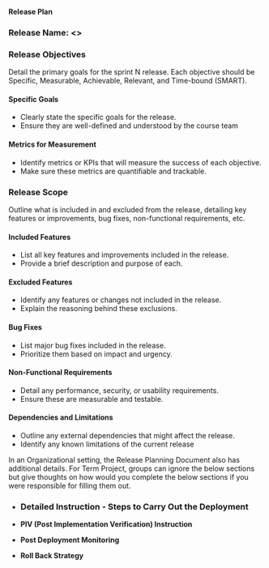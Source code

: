**Release Plan**

### **Release Name:** \<\>

### **Release Objectives**

Detail the primary goals for the sprint N release. Each objective should be Specific, Measurable, Achievable, Relevant, and Time-bound (SMART).

#### **Specific Goals**

* Clearly state the specific goals for the release.  
* Ensure they are well-defined and understood by the course team

#### **Metrics for Measurement**

* Identify metrics or KPIs that will measure the success of each objective.  
* Make sure these metrics are quantifiable and trackable.


### **Release Scope**

Outline what is included in and excluded from the release, detailing key features or improvements, bug fixes, non-functional requirements, etc.

#### **Included Features**

* List all key features and improvements included in the release.  
* Provide a brief description and purpose of each.

#### **Excluded Features**

* Identify any features or changes not included in the release.  
* Explain the reasoning behind these exclusions.

#### **Bug Fixes**

* List major bug fixes included in the release.  
* Prioritize them based on impact and urgency.

#### **Non-Functional Requirements**

* Detail any performance, security, or usability requirements.  
* Ensure these are measurable and testable.

#### **Dependencies and Limitations**

* Outline any external dependencies that might affect the release.  
* Identify any known limitations of the current release

In an Organizational setting, the Release Planning Document also has additional details. For Term Project, groups can ignore the below sections but give thoughts on how would you complete the below sections if you were responsible for filling them out.

* ### **Detailed Instruction \- Steps to Carry Out the Deployment**

    
* **PIV (Post Implementation Verification) Instruction**  
    
* **Post Deployment Monitoring**  
    
* **Roll Back Strategy**  
  